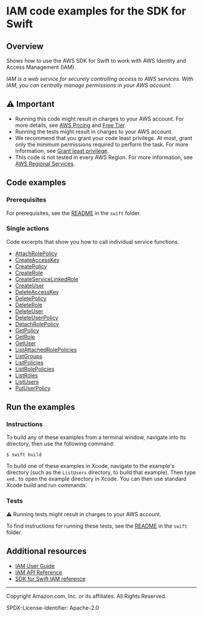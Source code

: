 # IAM code examples for the SDK for Swift

## Overview

Shows how to use the AWS SDK for Swift to work with AWS Identity and Access Management (IAM).

<!--custom.overview.start-->
<!--custom.overview.end-->

_IAM is a web service for securely controlling access to AWS services. With IAM, you can centrally manage permissions in your AWS account._

## ⚠ Important

* Running this code might result in charges to your AWS account. For more details, see [AWS Pricing](https://aws.amazon.com/pricing/) and [Free Tier](https://aws.amazon.com/free/).
* Running the tests might result in charges to your AWS account.
* We recommend that you grant your code least privilege. At most, grant only the minimum permissions required to perform the task. For more information, see [Grant least privilege](https://docs.aws.amazon.com/IAM/latest/UserGuide/best-practices.html#grant-least-privilege).
* This code is not tested in every AWS Region. For more information, see [AWS Regional Services](https://aws.amazon.com/about-aws/global-infrastructure/regional-product-services).

<!--custom.important.start-->
<!--custom.important.end-->

## Code examples

### Prerequisites

For prerequisites, see the [README](../../README.md#Prerequisites) in the `swift` folder.


<!--custom.prerequisites.start-->
<!--custom.prerequisites.end-->

### Single actions

Code excerpts that show you how to call individual service functions.

- [AttachRolePolicy](AttachRolePolicy/Sources/ServiceHandler/ServiceHandler.swift#L58)
- [CreateAccessKey](basics/Sources/ServiceHandler/ServiceHandlerIAM.swift#L185)
- [CreatePolicy](basics/Sources/ServiceHandler/ServiceHandlerIAM.swift#L212)
- [CreateRole](CreateRole/Sources/ServiceHandler/ServiceHandler.swift#L50)
- [CreateServiceLinkedRole](CreateServiceLinkedRole/Sources/ServiceHandler/ServiceHandler.swift#L58)
- [CreateUser](CreateUser/Sources/ServiceHandler/ServiceHandler.swift#L49)
- [DeleteAccessKey](basics/Sources/ServiceHandler/ServiceHandlerIAM.swift#L372)
- [DeletePolicy](basics/Sources/ServiceHandler/ServiceHandlerIAM.swift#L330)
- [DeleteRole](basics/Sources/ServiceHandler/ServiceHandlerIAM.swift#L401)
- [DeleteUser](basics/Sources/ServiceHandler/ServiceHandlerIAM.swift#L350)
- [DeleteUserPolicy](basics/Sources/ServiceHandler/ServiceHandlerIAM.swift#L265)
- [DetachRolePolicy](basics/Sources/ServiceHandler/ServiceHandlerIAM.swift#L309)
- [GetPolicy](GetPolicy/Sources/ServiceHandler/ServiceHandler.swift#L49)
- [GetRole](GetRole/Sources/ServiceHandler/ServiceHandler.swift#L50)
- [GetUser](basics/Sources/ServiceHandler/ServiceHandlerIAM.swift#L422)
- [ListAttachedRolePolicies](ListAttachedRolePolicies/Sources/ServiceHandler/ServiceHandler.swift#L46)
- [ListGroups](ListGroups/Sources/ServiceHandler/ServiceHandler.swift#L42)
- [ListPolicies](ListPolicies/Sources/ServiceHandler/ServiceHandler.swift#L49)
- [ListRolePolicies](ListRolePolicies/Sources/ServiceHandler/ServiceHandler.swift#L50)
- [ListRoles](ListRoles/Sources/ServiceHandler/ServiceHandler.swift#L49)
- [ListUsers](ListUsers/Sources/ServiceHandler/ServiceHandler.swift#L40)
- [PutUserPolicy](basics/Sources/ServiceHandler/ServiceHandlerIAM.swift#L241)


<!--custom.examples.start-->
<!--custom.examples.end-->

## Run the examples

### Instructions

To build any of these examples from a terminal window, navigate into its
directory, then use the following command:

```
$ swift build
```

To build one of these examples in Xcode, navigate to the example's directory
(such as the `ListUsers` directory, to build that example). Then type `xed.`
to open the example directory in Xcode. You can then use standard Xcode build
and run commands.

<!--custom.instructions.start-->
<!--custom.instructions.end-->



### Tests

⚠ Running tests might result in charges to your AWS account.


To find instructions for running these tests, see the [README](../../README.md#Tests)
in the `swift` folder.



<!--custom.tests.start-->
<!--custom.tests.end-->

## Additional resources

- [IAM User Guide](https://docs.aws.amazon.com/IAM/latest/UserGuide/introduction.html)
- [IAM API Reference](https://docs.aws.amazon.com/IAM/latest/APIReference/welcome.html)
- [SDK for Swift IAM reference](https://awslabs.github.io/aws-sdk-swift/reference/0.x/AWSIam/Home)

<!--custom.resources.start-->
<!--custom.resources.end-->

---

Copyright Amazon.com, Inc. or its affiliates. All Rights Reserved.

SPDX-License-Identifier: Apache-2.0